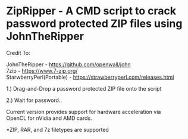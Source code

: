 # ZipRipper - A CMD script to crack password protected ZIP files using JohnTheRipper

Credit To: <br>

JohnTheRipper - <a href="https://github.com/openwall/john">https://github.com/openwall/john</a><br>
7zip - <a href="https://www.7-zip.org/">https://www.7-zip.org/</a><br>
StarwberryPerl(Portable) - <a href="https://strawberryperl.com/releases.html">https://strawberryperl.com/releases.html</a><br>

1.) Drag-and-Drop a password protected ZIP file onto the script<br>

2.) Wait for password..<br>

Current version provides support for hardware acceleration via<br>
OpenCL for nVidia and AMD cards.<br>

*ZIP, RAR, and 7z filetypes are supported